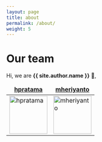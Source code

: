 ```yaml
---
layout: page
title: about
permalink: /about/
weight: 5
---
```


# **Our team**

Hi, we are **{{ site.author.name }}** :wave:,<br>

<div align="center">
<table>
  <thead align="center">
    <tr>
      <td><b><a href="https://github.com/hpratama">hpratama</a></b></td>
      <td><b><a href="https://github.com/mheriyanto">mheriyanto</a></b></td>
    </tr>
  </thead>
<tbody>
  <tr>
      <td><img alt="hpratama" href="https://hpratama.github.io" src="https://avatars.githubusercontent.com/u/24450783?v=4?raw=true" height="100" width="100" /></td>
      <td><img alt="mheriyanto" href="https://mheriyanto.github.io" src="https://avatars.githubusercontent.com/u/22278148?v=4?raw=true" height="100" width="100"/></td>
  </tr>
</tbody>
</table>
</div>